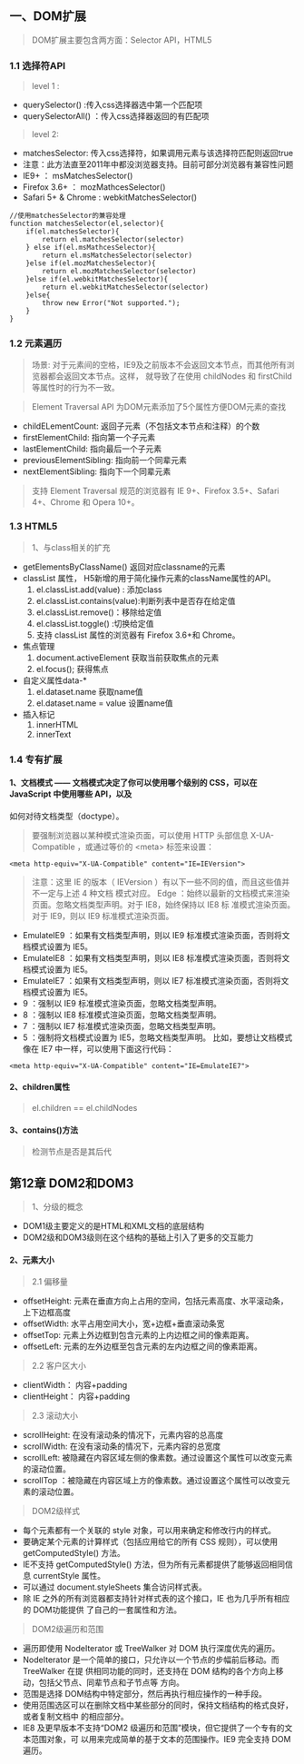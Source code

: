## 一、DOM扩展
> DOM扩展主要包含两方面：Selector API，HTML5
### 1.1 选择符API
> level 1 : 
- querySelector() :传入css选择器选中第一个匹配项
- querySelectorAll() ：传入css选择器返回的有匹配项
> level 2:
- matchesSelector: 传入css选择符，如果调用元素与该选择符匹配则返回true
- 注意：此方法直至2011年中都没浏览器支持。目前可部分浏览器有兼容性问题
- IE9+ ： msMatchesSelector()
- Firefox 3.6+ ： mozMathcesSelector()
- Safari 5+ & Chrome  :   webkitMatchesSelector()
```
//使用matchesSelector的兼容处理
function matchesSelector(el,selector){
    if(el.matchesSelector){
        return el.matchesSelector(selector)
    } else if(el.msMathcesSelector){
        return el.msMatchesSelector(selector)
    }else if(el.mozMatchesSelector){
        return el.mozMatchesSelector(selector)
    }else if(el.webkitMatchesSelector){
        return el.webkitMatchesSelector(selector)
    }else{
        throw new Error("Not supported.");
    }
}
```
### 1.2 元素遍历
> 场景: 对于元素间的空格，IE9及之前版本不会返回文本节点，而其他所有浏览器都会返回文本节点。这样，
就导致了在使用 childNodes 和 firstChild 等属性时的行为不一致。

> Element Traversal API 为DOM元素添加了5个属性方便DOM元素的查找
- childELementCount: 返回子元素（不包括文本节点和注释）的个数
- firstElementChild: 指向第一个子元素
- lastElementChild: 指向最后一个子元素
- previousElementSibling: 指向前一个同辈元素
- nextElementSibling: 指向下一个同辈元素
> 支持 Element Traversal 规范的浏览器有 IE 9+、Firefox 3.5+、Safari 4+、Chrome 和 Opera 10+。
### 1.3 HTML5
> 1、与class相关的扩充
- getElementsByClassName() 返回对应classname的元素
- classList 属性， H5新增的用于简化操作元素的className属性的API。
    1. el.classList.add(value) : 添加class
    2. el.classList.contains(value):判断列表中是否存在给定值
    3. el.classList.remove()：移除给定值
    4. el.classList.toggle() :切换给定值
    5. 支持 classList 属性的浏览器有 Firefox 3.6+和 Chrome。
- 焦点管理
    1. document.activeElement 获取当前获取焦点的元素
    2. el.focus(); 获得焦点
- 自定义属性data-*
    1. el.dataset.name  获取name值
    2. el.dataset.name = value 设置name值
- 插入标记
    1. innerHTML
    2. innerText
### 1.4 专有扩展
#### 1、文档模式  —— 文档模式决定了你可以使用哪个级别的 CSS，可以在 JavaScript 中使用哪些 API，以及
如何对待文档类型（doctype）。

> 要强制浏览器以某种模式渲染页面，可以使用 HTTP 头部信息 X-UA-Compatible ，或通过等价的
\<meta> 标签来设置：
```
<meta http-equiv="X-UA-Compatible" content="IE=IEVersion">
```
> 注意：这里 IE 的版本（ IEVersion ）有以下一些不同的值，而且这些值并不一定与上述 4 种文档
模式对应。
 Edge ：始终以最新的文档模式来渲染页面。忽略文档类型声明。对于 IE8，始终保持以 IE8 标
准模式渲染页面。对于 IE9，则以 IE9 标准模式渲染页面。
- EmulateIE9 ：如果有文档类型声明，则以 IE9 标准模式渲染页面，否则将文档模式设置为 IE5。
- EmulateIE8 ：如果有文档类型声明，则以 IE8 标准模式渲染页面，否则将文档模式设置为 IE5。
- EmulateIE7 ：如果有文档类型声明，则以 IE7 标准模式渲染页面，否则将文档模式设置为 IE5。
- 9 ：强制以 IE9 标准模式渲染页面，忽略文档类型声明。
- 8 ：强制以 IE8 标准模式渲染页面，忽略文档类型声明。
- 7 ：强制以 IE7 标准模式渲染页面，忽略文档类型声明。
- 5 ：强制将文档模式设置为 IE5，忽略文档类型声明。
比如，要想让文档模式像在 IE7 中一样，可以使用下面这行代码：
```
<meta http-equiv="X-UA-Compatible" content="IE=EmulateIE7">
```
#### 2、children属性
> el.children == el.childNodes
#### 3、contains()方法
> 检测节点是否是其后代

## 第12章 DOM2和DOM3
> 1、分级的概念
- DOM1级主要定义的是HTML和XML文档的底层结构
- DOM2级和DOM3级则在这个结构的基础上引入了更多的交互能力

#### 2、元素大小
> 2.1 偏移量
- offsetHeight: 元素在垂直方向上占用的空间，包括元素高度、水平滚动条，上下边框高度
- offsetWidth: 水平占用空间大小，宽+边框+垂直滚动条宽
- offsetTop: 元素上外边框到包含元素的上内边框之间的像素距离。
- offsetLeft: 元素的左外边框至包含元素的左内边框之间的像素距离。
> 2.2 客户区大小
- clientWidth： 内容+padding
- clientHeight： 内容+padding
> 2.3 滚动大小
- scrollHeight: 在没有滚动条的情况下，元素内容的总高度
- scrollWidth: 在没有滚动条的情况下，元素内容的总宽度
- scrollLeft: 被隐藏在内容区域左侧的像素数。通过设置这个属性可以改变元素的滚动位置。
- scrollTop ：被隐藏在内容区域上方的像素数。通过设置这个属性可以改变元素的滚动位置。
> DOM2级样式
- 每个元素都有一个关联的 style 对象，可以用来确定和修改行内的样式。
- 要确定某个元素的计算样式（包括应用给它的所有 CSS 规则），可以使用 getComputedStyle()
方法。
- IE不支持 getComputedStyle() 方法，但为所有元素都提供了能够返回相同信息 currentStyle
属性。
- 可以通过 document.styleSheets 集合访问样式表。
- 除 IE 之外的所有浏览器都支持针对样式表的这个接口，IE 也为几乎所有相应的 DOM功能提供
了自己的一套属性和方法。
> DOM2级遍历和范围
- 遍历即使用 NodeIterator 或 TreeWalker 对 DOM 执行深度优先的遍历。
- NodeIterator 是一个简单的接口，只允许以一个节点的步幅前后移动。而 TreeWalker 在提
供相同功能的同时，还支持在 DOM 结构的各个方向上移动，包括父节点、同辈节点和子节点等
方向。
- 范围是选择 DOM结构中特定部分，然后再执行相应操作的一种手段。
- 使用范围选区可以在删除文档中某些部分的同时，保持文档结构的格式良好，或者复制文档中
的相应部分。
- IE8 及更早版本不支持“DOM2 级遍历和范围”模块，但它提供了一个专有的文本范围对象，可
以用来完成简单的基于文本的范围操作。IE9 完全支持 DOM遍历。